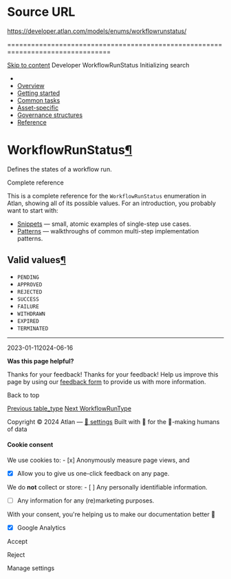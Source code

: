 # Source URL
https://developer.atlan.com/models/enums/workflowrunstatus/

================================================================================

<!--
canonical: https://developer.atlan.com/models/enums/workflowrunstatus/
meta-content-security-policy: object-src 'none'; base-uri 'self'; manifest-src 'self'; media-src 'self';
meta-description: Dear Developers
meta-generator: mkdocs-1.6.1, mkdocs-material-9.6.14
meta-og-description: Dear Developers
meta-og-image: https://developer.atlan.com/assets/images/social/models/enums/workflowrunstatus.png
meta-og-image-height: 630
meta-og-image-type: image/png
meta-og-image-width: 1200
meta-og-title: WorkflowRunStatus - Developer
meta-og-type: website
meta-og-url: https://developer.atlan.com/models/enums/workflowrunstatus/
meta-twitter:card: summary_large_image
meta-twitter:description: Dear Developers
meta-twitter:image: https://developer.atlan.com/assets/images/social/models/enums/workflowrunstatus.png
meta-twitter:title: WorkflowRunStatus - Developer
meta-viewport: width=device-width,initial-scale=1
title: WorkflowRunStatus - Developer
-->

[Skip to content](#workflowrunstatus) Developer WorkflowRunStatus Initializing search 

* 
* [Overview](../../..)
* [Getting started](../../../getting-started/)
* [Common tasks](../../../snippets/)
* [Asset\-specific](../../../patterns/)
* [Governance structures](../../../governance/)
* [Reference](../../../reference/)

WorkflowRunStatus[¶](#workflowrunstatus "Permanent link")
=========================================================

Defines the states of a workflow run.

Complete reference

This is a complete reference for the `WorkflowRunStatus` enumeration in Atlan, showing all of its possible values. For an introduction, you probably want to start with:

* [Snippets](../../../snippets/) — small, atomic examples of single\-step use cases.
* [Patterns](../../../patterns/) — walkthroughs of common multi\-step implementation patterns.

Valid values[¶](#valid-values "Permanent link")
-----------------------------------------------

* `PENDING`
* `APPROVED`
* `REJECTED`
* `SUCCESS`
* `FAILURE`
* `WITHDRAWN`
* `EXPIRED`
* `TERMINATED`

---

2023\-01\-112024\-06\-16

**Was this page helpful?**

Thanks for your feedback! Thanks for your feedback! Help us improve this page by using our [feedback form](https://docs.google.com/forms/d/e/1FAIpQLScfoq7vqEn8S4QvN0ehPp0MRy6WYK5x-okJDqD69lHgoPPWtg/viewform?usp=pp_url&entry.1800719315=/models/enums/workflowrunstatus/) to provide us with more information. 

Back to top

[Previous table\_type](../table_type/) [Next WorkflowRunType](../workflowruntype/) 

Copyright © 2024 Atlan — [🍪 settings](#__consent) 
Built with 💙 for the 🤖\-making humans of data 

#### Cookie consent

We use cookies to: - [x] Anonymously measure page views, and
- [x] Allow you to give us one\-click feedback on any page.

 We do **not** collect or store: - [ ] Any personally identifiable information.
- [ ] Any information for any (re)marketing purposes.

 With your consent, you're helping us to make our documentation better 💙

- [x] Google Analytics

Accept

Reject

Manage settings

